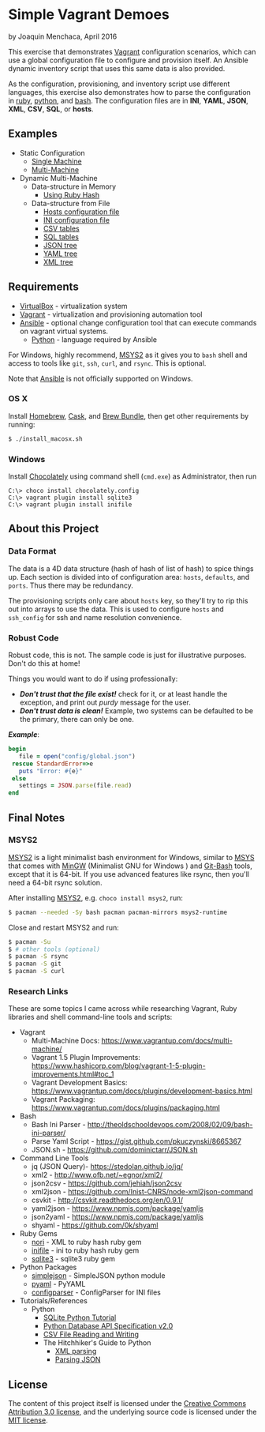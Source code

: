 # **Simple Vagrant Demoes**

by Joaquin Menchaca, April 2016

This exercise that demonstrates [Vagrant](https://www.vagrantup.com/) configuration scenarios, which can use a global configuration file to configure and provision itself.  An Ansible dynamic inventory script that uses this same data is also provided.

As the configuration, provisioning, and inventory script use different languages, this exercise also demonstrates how to parse the configuration in [ruby](https://www.ruby-lang.org/en/), [python](https://www.python.org/), and [bash](https://www.gnu.org/software/bash/).  The configuration files are in **INI**, **YAML**, **JSON**, **XML**, **CSV**, **SQL**, or **hosts**.

## **Examples**

- Static Configuration
    - [Single Machine](singlemachine/README.md)  
    - [Multi-Machine](multimachine/README.md)
- Dynamic Multi-Machine
     - Data-structure in Memory
        - [Using Ruby Hash](multimachine-mem/README.md)
     - Data-structure from File
        - [Hosts configuration file](multimachine-hosts/README.md)
        - [INI configuration file](multimachine-ini/README.md)
        - [CSV tables](multimachine-csv/README.md)
        - [SQL tables](multimachine-sql/README.md)
        - [JSON tree](multimachine-json/README.md)
        - [YAML tree](multimachine-yaml/README.md)
        - [XML tree](multimachine-xml/README.md)

## **Requirements**

* [VirtualBox](https://www.virtualbox.org/wiki/Downloads) - virtualization system
* [Vagrant](http://vagrantup.com/) - virtualization and provisioning automation tool
* [Ansible](https://www.ansible.com/) - optional change configuration tool that can execute commands on vagrant virtual systems.
   * [Python](https://www.python.org/) - language required by Ansible

For Windows, highly recommend, [MSYS2](https://msys2.github.io/) as it gives you to `bash` shell and access to tools like `git`, `ssh`, `curl`, and `rsync`.  This is optional.

Note that [Ansible](https://www.ansible.com/) is not officially supported on Windows.

### **OS X**

Install [Homebrew](http://brew.sh/), [Cask](https://caskroom.github.io/), and [Brew Bundle](https://github.com/Homebrew/homebrew-bundle), then get other requirements by running:

```bash
$ ./install_macosx.sh
```

### **Windows**

Install [Chocolately](chocolately) using command shell (`cmd.exe`) as Administrator, then run

```batch
C:\> choco install chocolately.config
C:\> vagrant plugin install sqlite3
C:\> vagrant plugin install inifile
```

## **About this Project**

### **Data Format**

The data is a 4D data structure (hash of hash of list of hash) to spice things up.  Each section is divided into of configuration area: `hosts`, `defaults`, and `ports`.  Thus there may be redundancy.  

The provisioning scripts only care about `hosts` key, so they'll try to rip this out into arrays to use the data.  This is used to configure `hosts` and `ssh_config` for ssh and name resolution convenience.

### **Robust Code**

Robust code, this is not.  The sample code is just for illustrative purposes. Don't do this at home!

Things you would want to do if using professionally:

  * ***Don't trust that the file exist!*** check for it, or at least handle the exception, and print out *purdy* message for the user.
  * ***Don't trust data is clean!*** Example, two systems can be defaulted to be the primary, there can only be one.

***Example***:

```ruby
begin
   file = open("config/global.json")
 rescue StandardError=>e
   puts "Error: #{e}"
 else
   settings = JSON.parse(file.read)
end
```

## **Final Notes**

### **MSYS2**

[MSYS2](https://msys2.github.io/) is a light minimalist bash environment for Windows, similar to [MSYS](http://www.mingw.org/wiki/msys) that comes with [MinGW](http://www.mingw.org/) (Minimalist GNU for Windows
) and [Git-Bash](https://git-for-windows.github.io/) tools, except that it is 64-bit.  If you use advanced features like rsync, then you'll need a 64-bit rsync solution.

After installing [MSYS2](https://msys2.github.io/), e.g. `choco install msys2`, run:

```bash
$ pacman --needed -Sy bash pacman pacman-mirrors msys2-runtime
```

Close and restart MSYS2 and run:

```bash
$ pacman -Su
$ # other tools (optional)
$ pacman -S rsync
$ pacman -S git
$ pacman -S curl
```

### **Research Links**

These are some topics I came across while researching Vagrant, Ruby libraries and shell command-line tools and scripts:

* Vagrant
    * Multi-Machine Docs: https://www.vagrantup.com/docs/multi-machine/
    * Vagrant 1.5 Plugin Improvements: https://www.hashicorp.com/blog/vagrant-1-5-plugin-improvements.html#toc_1
    * Vagrant Development Basics: https://www.vagrantup.com/docs/plugins/development-basics.html
    * Vagrant Packaging: https://www.vagrantup.com/docs/plugins/packaging.html
* Bash
    * Bash Ini Parser - http://theoldschooldevops.com/2008/02/09/bash-ini-parser/
    * Parse Yaml Script - https://gist.github.com/pkuczynski/8665367
    * JSON.sh - https://github.com/dominictarr/JSON.sh
* Command Line Tools
    * jq (JSON Query)- https://stedolan.github.io/jq/
    * xml2 - http://www.ofb.net/~egnor/xml2/
    * json2csv - https://github.com/jehiah/json2csv
    * xml2json - https://github.com/Inist-CNRS/node-xml2json-command
    * csvkit - http://csvkit.readthedocs.org/en/0.9.1/
    * yaml2json - https://www.npmjs.com/package/yamljs
    * json2yaml - https://www.npmjs.com/package/yamljs
    * shyaml - https://github.com/0k/shyaml
* Ruby Gems
    * [nori](https://rubygems.org/gems/nori/versions/2.6.0) - XML to ruby  hash ruby gem
    * [inifile](https://rubygems.org/gems/inifile) - ini to ruby hash ruby gem
    * [sqlite3](https://rubygems.org/gems/sqlite3) - sqlite3 ruby gem
* Python Packages
    * [simplejson](https://pypi.python.org/pypi/simplejson/) - SimpleJSON python module
    * [pyaml](https://pypi.python.org/pypi/pyaml/) - PyYAML
    * [configparser](https://pypi.python.org/pypi/configparser) - ConfigParser for INI files
* Tutorials/References
    * Python
       * [SQLite Python Tutorial](http://zetcode.com/db/sqlitepythontutorial/)
       * [Python Database API Specification v2.0](https://www.python.org/dev/peps/pep-0249/#cursor-methods)
       * [CSV File Reading and Writing](https://docs.python.org/2/library/csv.html)
       * The Hitchhiker's Guide to Python
          * [XML parsing](http://docs.python-guide.org/en/latest/scenarios/xml/)
          * [Parsing JSON](http://docs.python-guide.org/en/latest/scenarios/json/)


## **License**

The content of this project itself is licensed under the [Creative Commons Attribution 3.0 license](http://creativecommons.org/licenses/by/3.0/us/deed.en_US), and the underlying source code is licensed under the [MIT license](http://opensource.org/licenses/mit-license.php).

